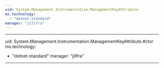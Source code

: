 ```yaml
---
uid: System.Management.Instrumentation.ManagementKeyAttribute
ms.technology: 
  - "dotnet-standard"
manager: "jillfra"
---
```


---
uid: System.Management.Instrumentation.ManagementKeyAttribute.#ctor
ms.technology: 
  - "dotnet-standard"
manager: "jillfra"
---
